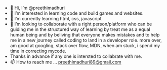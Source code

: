 - 👋 Hi, I’m @preethimadhuri
- 👀 I’m interested in learning code and build games and websites.
- 🌱 I’m currently learning html, css, javascript
- 💞️ I’m looking to collaborate with a right person/platform who can be guiding me in the structured way of learning by treat me as a equal human being and by beliving that everyone makes mistakes and to help me in a new journey called coding to land in a developer role. more over, am good at googling, stack over flow, MDN, when am stuck, i spend my time in correcting mycode.
- Thanks in advance if any one is intersted to collabrate with me.
- 📫 How to reach me ...
preethimadhuri89@gmail.com
<!---
preethimadhuri2289/preethimadhuri2289 is a ✨ special ✨ repository because its `README.md` (this file) appears on your GitHub profile.
You can click the Preview link to take a look at your changes.
--->
